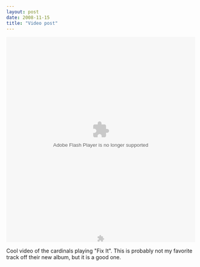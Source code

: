 ```yaml
---
layout: post
date: 2008-11-15
title: "Video post"
---
```

<embed type="application/x-shockwave-flash" allowScriptAccess="always" allowFullScreen="true" style="display:block;margin:0" width="500" height="524" src="http://www.kyte.tv/flash.swf?v=2&uri=channels/161577&embedId=49398300" flashVars="uri=channels/161577&embedId=49398300&appKey=MarbachViewerEmbedded"></embed><embed type="application/x-shockwave-flash" allowScriptAccess="always" style="display:block;margin:0" width="500" height="20" src="http://media01.kyte.tv/images/updatenotice.swf" flashvars="requiredversion=9.0.28" wmode="transparent"></embed>



<p>Cool video of the cardinals playing "Fix It". This is probably not my favorite track off their new album, but it is a good one.</p>